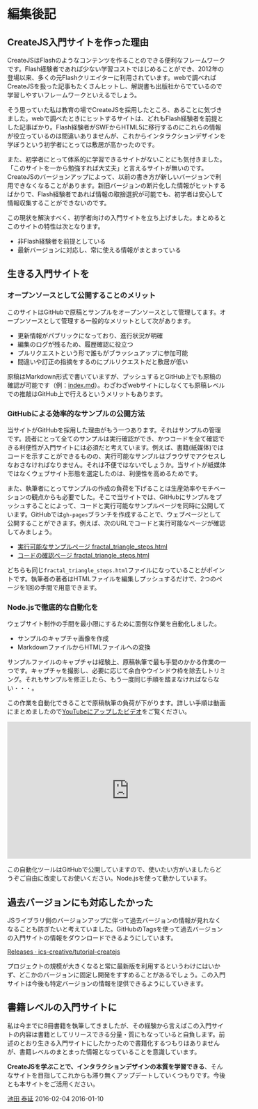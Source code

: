 # 編集後記

## CreateJS入門サイトを作った理由

CreateJSはFlashのようなコンテンツを作ることのできる便利なフレームワークです。Flash経験者であれば少ない学習コストではじめることができ、2012年の登場以来、多くの元Flashクリエイターに利用されています。webで調べればCreateJSを扱った記事もたくさんヒットし、解説書も出版社からでているので学習しやすいフレームワークといえるでしょう。

そう思っていた私は教育の場でCreateJSを採用したところ、あることに気づきました。webで調べたときにヒットするサイトは、どれもFlash経験者を前提とした記事ばかり。Flash経験者がSWFからHTML5に移行するのにこれらの情報が役立っているのは間違いありませんが、これからインタラクションデザインを学ぼうという初学者にとっては敷居が高かったのです。

また、初学者にとって体系的に学習できるサイトがないことにも気付きました。「このサイトを一から勉強すれば大丈夫」と言えるサイトが無いのです。CreateJSのバージョンアップによって、以前の書き方が新しいバージョンで利用できなくなることがあります。新旧バージョンの断片化した情報がヒットするばかりで、Flash経験者であれば情報の取捨選択が可能でも、初学者は安心して情報収集することができないのです。

この現状を解決すべく、初学者向けの入門サイトを立ち上げました。まとめるとこのサイトの特性は次となります。

- 非Flash経験者を前提としている
- 最新バージョンに対応し、常に使える情報がまとまっている


## 生きる入門サイトを

### オープンソースとして公開することのメリット

このサイトはGitHubで原稿とサンプルをオープンソースとして管理してます。オープンソースとして管理する一般的なメリットとして次があります。

- 更新情報がパブリックになっており、進行状況が明確
- 編集のログが残るため、履歴確認に役立つ
- プルリクエストという形で誰もがブラッシュアップに参加可能
- 間違いや訂正の指摘をするのにプルリクエストだと敷居が低い


原稿はMarkdown形式で書いていますが、プッシュするとGitHub上でも原稿の確認が可能です（例：[index.md](index.md)）。わざわざwebサイトにしなくても原稿レベルでの推敲はGitHub上で行えるというメリットもあります。

### GitHubによる効率的なサンプルの公開方法

当サイトがGitHubを採用した理由がもう一つあります。それはサンプルの管理です。読者にとって全てのサンプルは実行確認ができ、かつコードを全て確認できる利便性が入門サイトには必須だと考えています。例えば、書籍(紙媒体)ではコードを示すことができるものの、実行可能なサンプルはブラウザでアクセスしなおさなければなりません。それは不便ではないでしょうか。当サイトが紙媒体ではなくウェブサイト形態を選定したのは、利便性を高めるためです。

また、執筆者にとってサンプルの作成の負荷を下げることは生産効率やモチベーションの観点からも必要でした。そこで当サイトでは、GitHubにサンプルをプッシュすることによって、コードと実行可能なサンプルページを同時に公開しています。GitHubでは`gh-pages`ブランチを作成することで、ウェブページとして公開することができます。例えば、次のURLでコードと実行可能なページが確認してみましょう。


- [実行可能なサンプルページ fractal_triangle_steps.html](https://ics-creative.github.io/tutorial-createjs/samples/fractal_triangle_steps.html)
- [コードの確認ページ fractal_triangle_steps.html](../samples/fractal_triangle_steps.html)

どちらも同じ`fractal_triangle_steps.html`ファイルになっていることがポイントです。執筆者の著者はHTMLファイルを編集しプッシュするだけで、2つのページを1回の手間で用意できます。

### Node.jsで徹底的な自動化を

ウェブサイト制作の手間を最小限にするために面倒な作業を自動化しました。

- サンプルのキャプチャ画像を作成
- MarkdownファイルからHTMLファイルへの変換

サンプルファイルのキャプチャは経験上、原稿執筆で最も手間のかかる作業の一つです。キャプチャを撮影し、必要に応じて余白やウインドウ枠を除去しトリミング。それもサンプルを修正したら、もう一度同じ手順を踏まなければならない・・・。

この作業を自動化できることで原稿執筆の負荷が下がります。詳しい手順は動画にまとめましたので[YouTubeにアップしたビデオ](https://youtu.be/Djj3cFwMJbs)をご覧ください。

<iframe width="560" height="315" src="https://www.youtube.com/embed/Djj3cFwMJbs?rel=0" frameborder="0" allowfullscreen></iframe>


この自動化ツールはGitHubで公開していますので、使いたい方がいましたらどうぞご自由に改変してお使いください。Node.jsを使って動かしています。




## 過去バージョンにも対応したかった

JSライブラリ側のバージョンアップに伴って過去バージョンの情報が見れなくなることも防ぎたいと考えていました。GitHubのTagsを使って過去バージョンの入門サイトの情報をダウンロードできるようにしています。

[Releases · ics-creative/tutorial-createjs](https://github.com/ics-creative/tutorial-createjs/releases)

プロジェクトの規模が大きくなると常に最新版を利用するというわけにはいかず、どこかのバージョンに固定し開発をすすめることがあるでしょう。この入門サイトは今後も特定バージョンの情報を提供できるようにしていきます。



## 書籍レベルの入門サイトに

私は今までに8冊書籍を執筆してきましたが、その経験から言えばこの入門サイトの内容は書籍としてリリースできる分量・質にもなっていると自負します。前述のとおり生きる入門サイトにしたかったので書籍化するつもりはありませんが、書籍レベルのまとまった情報となっていることを意識しています。

**CreateJSを学ぶことで、インタラクションデザインの本質を学習できる**、そんなサイトを目指してこれからも滞り無くアップデートしていくつもりです。今後とも本サイトをご活用ください。


<article-author>[池田 泰延](https://twitter.com/clockmaker)</article-author>
<article-date-published>2016-02-04</article-date-published>
<article-date-modified>2016-01-10</article-date-modified>
